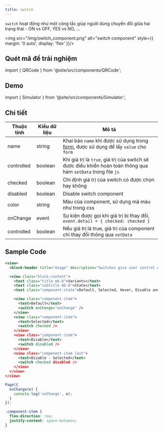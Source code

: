```yaml
---
title: switch
---
```


`switch` hoạt động như một công tắc giúp người dùng chuyển đổi giữa hai trạng thái - ON vs OFF, YES vs NO, ...

<img src="/img/switch_component.png" alt="switch component" style={{ margin: '0 auto', display: 'flex' }}/>

## Quét mã để trải nghiệm

import { QRCode } from '@site/src/components/QRCode';

<QRCode page="pages/component/basic/switch/index" />

## Demo

import { Simulator } from '@site/src/components/Simulator';

<Simulator page="pages/component/basic/switch/index" />

## Chi tiết

| Thuộc tính | Kiểu dữ liệu | Mô tả                                                                                                          |
| ---------- | ------------ | -------------------------------------------------------------------------------------------------------------- |
| name       | string       | Khai báo `name` khi được sử dụng trong [form](form), được sử dụng để lấy `value` cho `form`                    |
| controlled | boolean      | Khi giá trị là `true`, giá trị của switch sẽ được điều khiển hoàn toàn thông qua hàm `setData` trong file `js` |
| checked    | boolean      | Chỉ định giá trị của switch có được chọn hay không                                                             |
| disabled   | boolean      | Disable switch component                                                                                       |
| color      | string       | Màu của component, sử dụng mã màu như trong css                                                                |
| onChange   | event        | Sự kiện được gọi khi giá trị bị thay đổi, `event.detail = { checked: checked }`                                |
| controlled | boolean      | Nếu giá trị là true, giá trị của component chỉ thay đổi thông qua `setData`                                    |

## Sample Code

```xml title=index.txml
<view>
  <block-header title="Usage" description="Switches give user control over a feature or option that can be turned on or off." />

  <view class="block-content">
    <text class="title mb-8">Variants</text>
    <text class="subtitle mb-8">State</text>
    <text class="component-state">Default, Selected, Hover, Disable and Disable - Selected</text>

    <view class="component-item">
      <text>Default</text>
      <switch onChange="onChange" />
    </view>
    <view class="component-item">
      <text>Selected</text>
      <switch checked />
    </view>
    <view class="component-item">
      <text>Disable</text>
      <switch disabled />
    </view>
    <view class="component-item last">
      <text>Disable - Selected</text>
      <switch checked disabled />
    </view>
  </view>
</view>
```

```js title=index.js
Page({
  onChange(e) {
    console.log('onChange', e);
  }
});
```

```css title=index.tcss
.component-item {
  flex-direction: row;
  justify-content: space-between;
}
```
